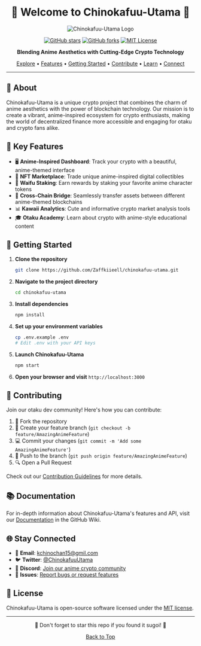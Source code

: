 <div align="center">

# 🌸 Welcome to Chinokafuu-Utama 🌸

![Chinokafuu-Utama Logo](https://stock.adobe.com/id/search?k=bitcoin+logo)

[![GitHub stars](https://img.shields.io/github/stars/Zaffkiieell/chinokafuu-utama.svg?style=social&label=Star&maxAge=2592000)](https://github.com/Zaffkiieell/chinokafuu-utama/stargazers/)
[![GitHub forks](https://img.shields.io/github/forks/Zaffkiieell/chinokafuu-utama.svg?style=social&label=Fork&maxAge=2592000)](https://github.com/Zaffkiieell/chinokafuu-utama/network/)
[![MIT License](https://img.shields.io/badge/license-MIT-blue.svg)](https://opensource.org/licenses/MIT)

**Blending Anime Aesthetics with Cutting-Edge Crypto Technology**

[Explore](#about) • [Features](#key-features) • [Getting Started](#getting-started) • [Contribute](#contributing) • [Learn](#documentation) • [Connect](#stay-connected)

</div>

---

## 🌟 About

Chinokafuu-Utama is a unique crypto project that combines the charm of anime aesthetics with the power of blockchain technology. Our mission is to create a vibrant, anime-inspired ecosystem for crypto enthusiasts, making the world of decentralized finance more accessible and engaging for otaku and crypto fans alike.

## 🔑 Key Features

- 🖥️ **Anime-Inspired Dashboard**: Track your crypto with a beautiful, anime-themed interface
- 🎨 **NFT Marketplace**: Trade unique anime-inspired digital collectibles
- 🤖 **Waifu Staking**: Earn rewards by staking your favorite anime character tokens
- 🔗 **Cross-Chain Bridge**: Seamlessly transfer assets between different anime-themed blockchains
- 📊 **Kawaii Analytics**: Cute and informative crypto market analysis tools
- 🎓 **Otaku Academy**: Learn about crypto with anime-style educational content

## 🚀 Getting Started

1. **Clone the repository**
   ```bash
   git clone https://github.com/Zaffkiieell/chinokafuu-utama.git
   ```

2. **Navigate to the project directory**
   ```bash
   cd chinokafuu-utama
   ```

3. **Install dependencies**
   ```bash
   npm install
   ```

4. **Set up your environment variables**
   ```bash
   cp .env.example .env
   # Edit .env with your API keys
   ```

5. **Launch Chinokafuu-Utama**
   ```bash
   npm start
   ```

6. **Open your browser and visit** `http://localhost:3000`

## 🤝 Contributing

Join our otaku dev community! Here's how you can contribute:

1. 🍴 Fork the repository
2. 🌿 Create your feature branch (`git checkout -b feature/AmazingAnimeFeature`)
3. 💻 Commit your changes (`git commit -m 'Add some AmazingAnimeFeature'`)
4. 🚀 Push to the branch (`git push origin feature/AmazingAnimeFeature`)
5. 🔍 Open a Pull Request

Check out our [Contribution Guidelines](https://github.com/Zaffkiieell/chinokafuu-utama/blob/main/CONTRIBUTING.md) for more details.

## 📚 Documentation

For in-depth information about Chinokafuu-Utama's features and API, visit our [Documentation](https://github.com/Zaffkiieell/chinokafuu-utama/wiki) in the GitHub Wiki.

## 🌐 Stay Connected

- 📧 **Email**: kchinochan15@gmil.com
- 🐦 **Twitter**: [@ChinokafuuUtama](https://twitter.com/zaffkiieell)
- 💬 **Discord**: [Join our anime crypto community](https://discord.gg/chinokafuu-utama)
- 📝 **Issues**: [Report bugs or request features](https://github.com/Zaffkiieell/chinokafuu-utama/issues)

## 📜 License

Chinokafuu-Utama is open-source software licensed under the [MIT license](https://github.com/Zaffkiieell/chinokafuu-utama/blob/main/LICENSE).

---

<div align="center">

🌟 Don't forget to star this repo if you found it sugoi! 🌟

[Back to Top](#-welcome-to-chinokafuu-utama-)

</div>
